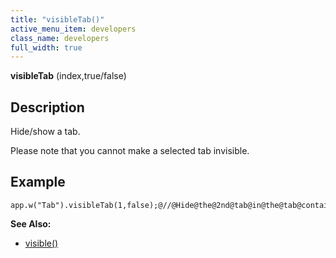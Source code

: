 ```yaml
---
title: "visibleTab()"
active_menu_item: developers
class_name: developers
full_width: true
---
```



**visibleTab** (index,true/false)

## Description

Hide/show a tab.

Please note that you cannot make a selected tab invisible.

## Example

     
    app.w("Tab").visibleTab(1,false);@//@Hide@the@2nd@tab@in@the@tab@container
     
   

**See Also:**

 - [visible()](../../widget-data-state-manipulation/visible)

